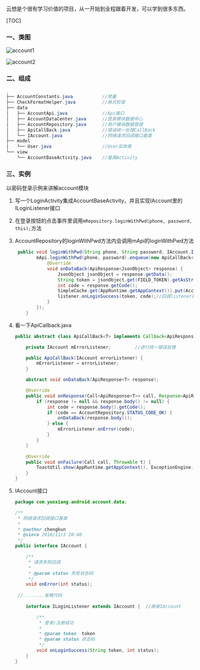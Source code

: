 云想是个很有学习价值的项目，从一开始到全程跟着开发，可以学到很多东西。

[TOC]

### 一、类图

![account1](http://r.photo.store.qq.com/psb?/V14L47VC0w3vOf/0APqYwhH7sMCVMlr.f*982WvdN3s.DhN8iVmILkLFRg!/r/dL8AAAAAAAAA)

![account2](http://r.photo.store.qq.com/psb?/V14L47VC0w3vOf/ObW36zw4Xt22aTnbKKsu7nRyBlALY*qTGLqcpVzhEb0!/r/dFQBAAAAAAAA)



### 二、组成

```java
.
├── AccountConstants.java			//常量
├── CheckFormatHelper.java			//格式检查
├── data
│   ├── AccountApi.java				//Api接口
│   ├── AccountDataCenter.java		//登录模块数据中心
│   ├── AccountRepository.java		//用户模块数据管理
│   ├── ApiCallBack.java			//错误统一处理CallBack
│   └── IAccount.java				//网络请求回调接口基类
├── model
│   └── User.java					//User实体类
└── view
    └── AccountBaseActivity.java	//基类Activity
```



### 三、实例

以密码登录示例来讲解account模块

1. 写一个LoginActivity集成AccountBaseActivity，并且实现IAccount里的ILoginListener接口

2. 在登录按钮的点击事件里调用`mRepository.loginWithPwd(phone, password, this);`方法

3. AccountRepository的loginWithPwd方法内会调用mApi的loginWithPwd方法

   ```java
    public void loginWithPwd(String phone, String password, IAccount.ILoginListener listener) {
           mApi.loginWithPwd(phone, password).enqueue(new ApiCallBack<JsonObject>(listener) {
               @Override
               void onDataBack(ApiResponse<JsonObject> response) {
                   JsonObject jsonObject = response.getData();
                   String token = jsonObject.get(FIELD_TOKEN).getAsString();
                   int code = response.getCode();
                   SimpleCache.get(AppRuntime.getAppContext()).put(AccountConstants.KEY_TOKEN, token);
                   listener.onLoginSuccess(token, code);//回调listener的登陆成功方法
               }
           });
       }
   ```

4. 看一下ApiCallback.java

   ```java
   public abstract class ApiCallBack<T> implements Callback<ApiResponse<T>> {
   
       private IAccount mErrorListener;			//进行统一错误处理
   
       public ApiCallBack(IAccount errorListener) {
           mErrorListener = errorListener;
       }
   
       abstract void onDataBack(ApiResponse<T> response);
   
       @Override
       public void onResponse(Call<ApiResponse<T>> call, Response<ApiResponse<T>> response) {
           if (response != null && response.body() != null) {
               int code = response.body().getCode();
               if (code == AccountRepository.STATUS_CODE_OK) {
                   onDataBack(response.body());
               } else {
                   mErrorListener.onError(code);
               }
           }
       }
   
       @Override
       public void onFailure(Call call, Throwable t) {
           ToastUtil.show(AppRuntime.getAppContext(), ExceptionEngine.handleException(t).getMsg());
       }
   }
   ```

5. IAccount接口

   ```java
   package com.yunxiang.android.account.data;
   
   /**
    * 网络请求回调接口基类
    *
    * @author chengkun
    * @since 2018/11/3 20:40
    */
   public interface IAccount {
   
       /**
        * 请求失败回调
        *
        * @param status 失败状态码
        */
       void onError(int status);
       
   	//........省略代码
       
       interface ILoginListener extends IAccount {	//继承IAccount
   
           /**
            * 登录/注册成功
            *
            * @param token  token
            * @param status 状态码
            */
           void onLoginSuccess(String token, int status);
       }
   }
   
   ```


